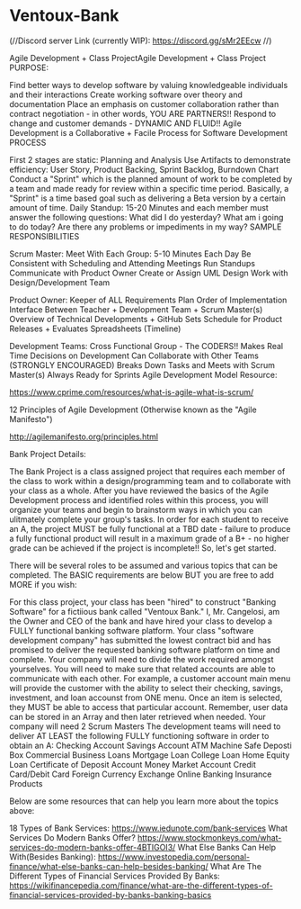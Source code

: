 # Ventoux-Bank

(//Discord server Link (currently WIP): https://discord.gg/sMr2EEcw //) 

Agile Development + Class ProjectAgile Development + Class Project
PURPOSE:

Find better ways to develop software by valuing knowledgeable individuals and their interactions
Create working software over theory and documentation
Place an emphasis on customer collaboration rather than contract negotiation - in other words, YOU ARE PARTNERS!!
Respond to change and customer demands - DYNAMIC AND FLUID!!
Agile Development is a Collaborative + Facile Process for Software Development
PROCESS

First 2 stages are static: Planning and Analysis 
Use Artifacts to demonstrate efficiency: User Story, Product Backing, Sprint Backlog, Burndown Chart
Conduct a "Sprint" which is the planned amount of work to be completed by a team and made ready for review within a specific time period. Basically, a "Sprint" is a time based goal such as delivering a Beta version by a certain amount of time. 
Daily Standup: 15-20 Minutes and each member must answer the following questions: 
What did I do yesterday?
What am i going to do today?
Are there any problems or impediments in my way? 
SAMPLE RESPONSIBILITIES

Scrum Master:
Meet With Each Group: 5-10 Minutes Each Day
Be Consistent with Scheduling and Attending Meetings
Run Standups
Communicate with Product Owner
Create or Assign UML Design
Work with Design/Development Team

Product Owner:
Keeper of ALL Requirements
Plan Order of Implementation
Interface Between Teacher + Development Team + Scrum Master(s)
Overview of Technical Developments + GitHub
Sets Schedule for Product Releases + Evaluates Spreadsheets (Timeline)

Development Teams:
Cross Functional Group - The CODERS!!
Makes Real Time Decisions on Development
Can Collaborate with Other Teams (STRONGLY ENCOURAGED)
Breaks Down Tasks and Meets with Scrum Master(s)
Always Ready for Sprints
Agile Development Model Resource:

https://www.cprime.com/resources/what-is-agile-what-is-scrum/

12 Principles of Agile Development (Otherwise known as the "Agile Manifesto")

http://agilemanifesto.org/principles.html

Bank Project Details:

The Bank Project is a class assigned project that requires each member of the class to work within a design/programming team and to collaborate with your class as a whole. After you have reviewed the basics of the Agile Development process and identified roles within this process, you will organize your teams and begin to brainstorm ways in which you can ulitmately complete your group's tasks. In order for each student to receive an A, the project MUST be fully functional at a TBD date - failure to produce a fully functional product will result in a maximum grade of a B+ - no higher grade can be achieved if the project is incomplete!! So, let's get started. 



There will be several roles to be assumed and various topics that can be completed. The BASIC requirements are below BUT you are free to add MORE if you wish:  



For this class project, your class has been "hired"  to construct "Banking Software" for a fictiious bank called "Ventoux Bank." I, Mr. Cangelosi, am the Owner and CEO of the bank and have hired your class to develop a FULLY functional banking software platform. 
Your class "software development company" has submitted the lowest contract bid and has promised to deliver the requested banking software platform on time and complete. 
Your company will need to divide the work required amongst yourselves. 
You will need to make sure that related accounts are able to communicate with each other. For example, a customer account main menu will provide the customer with the ability to select their checking, savings, investment, and loan accounst from ONE menu. Once an item is selected, they MUST be able to access that particular account. Remember, user data can be stored in an Array and then later retrieved when needed. 
Your company will need 2 Scrum Masters
The development teams will need to deliver AT LEAST the following FULLY functioning software in order to obtain an A: 
Checking Account
Savings Account
ATM Machine
Safe Deposti Box
Commercial Business Loans
Mortgage Loan
College Loan
Home Equity Loan
Certificate of Deposit Account
Money Market Account
Credit Card/Debit Card
Foreign Currency Exchange 
Online Banking
Insurance Products


Below are some resources that can help you learn more about the topics above: 



18 Types of Bank Services: https://www.iedunote.com/bank-services 
What Services Do Modern Banks Offer? https://www.stockmonkeys.com/what-services-do-modern-banks-offer-4BTIGOI3/
What Else Banks Can Help With(Besides Banking): https://www.investopedia.com/personal-finance/what-else-banks-can-help-besides-banking/
What Are The Different Types of Financial Services Provided By Banks: https://wikifinancepedia.com/finance/what-are-the-different-types-of-financial-services-provided-by-banks-banking-basics
